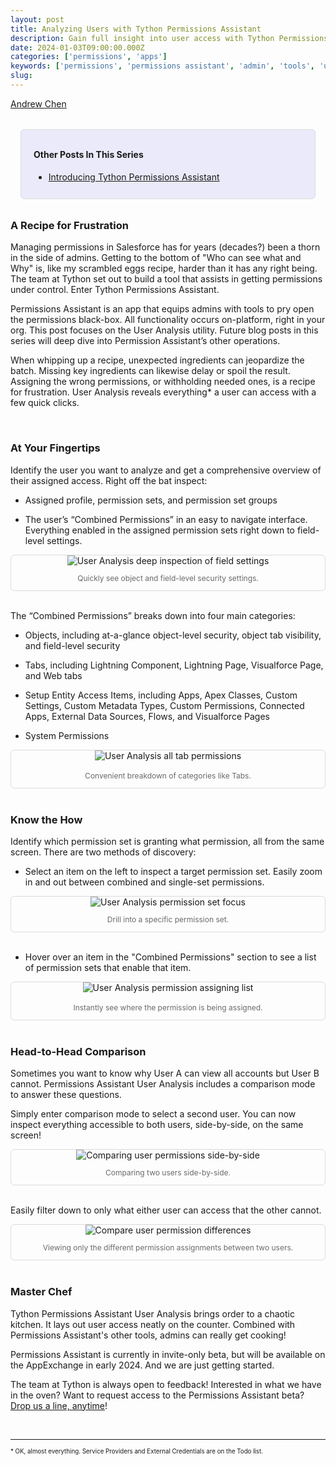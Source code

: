 ```yaml
---
layout: post
title: Analyzing Users with Tython Permissions Assistant
description: Gain full insight into user access with Tython Permissions Assistant User Analysis.
date: 2024-01-03T09:00:00.000Z
categories: ['permissions', 'apps']
keywords: ['permissions', 'permissions assistant', 'admin', 'tools', 'user analysis']
slug: 
---
```


[Andrew Chen](https://www.linkedin.com/in/ndrewr/)

<div style="padding: 0.75rem 1.25rem; background-color: #eaeafa;  border: 1px solid #dadada; border-radius: 6px; margin: 2rem 1rem;">
    <h4>Other Posts In This Series</h4>
    <ul>
        <li>
            <a target="_blank" href="https://tython.co/permissions/apps/2023/11/28/introducing-tython-permissions-assistant.html">
                Introducing Tython Permissions Assistant
            </a>
        </li>
    </ul>
</div>

### A Recipe for Frustration

Managing permissions in Salesforce has for years (decades?) been a thorn in the side of admins. Getting to the bottom of "Who can see what and Why" is, like my scrambled eggs recipe, harder than it has any right being. The team at Tython set out to build a tool that assists in getting permissions under control. Enter Tython Permissions Assistant.

Permissions Assistant is an app that equips admins with tools to pry open the permissions black-box. All functionality occurs on-platform, right in your org. This post focuses on the User Analysis utility. Future blog posts in this series will deep dive into Permission Assistant’s other operations.

When whipping up a recipe, unexpected ingredients can jeopardize the batch. Missing key ingredients can likewise delay or spoil the result. Assigning the wrong permissions, or withholding needed ones, is a recipe for frustration. User Analysis reveals everything* a user can access with a few quick clicks.

<br/>

### At Your Fingertips

Identify the user you want to analyze and get a comprehensive overview of their assigned access. Right off the bat inspect:

- Assigned profile, permission sets, and permission set groups

- The user’s “Combined Permissions” in an easy to navigate interface. Everything enabled in the assigned permission sets right down to field-level settings.

<div style="text-align: center; border: 1px solid #dadada; border-radius: 6px;">
    <img src="/images/2023-12-29-pa-user-analysis-combined-perms-fls.png" alt="User Analysis deep inspection of field settings" title="User Analysis screenshot F.L.S." style="max-width:700px;"/>
    <p style="color: #6a6a6a; font-size: .75rem;">Quickly see object and field-level security settings.</p>
</div>
<br/>

The “Combined Permissions” breaks down into four main categories:

- Objects, including at-a-glance object-level security, object tab visibility, and field-level security

- Tabs, including Lightning Component, Lightning Page, Visualforce Page, and Web tabs

- Setup Entity Access Items, including Apps, Apex Classes, Custom Settings, Custom Metadata Types, Custom Permissions, Connected Apps, External Data Sources, Flows, and Visualforce Pages

- System Permissions

<div style="text-align: center; border: 1px solid #dadada; border-radius: 6px;">
    <img src="/images/2023-12-29-pa-user-analysis-combined-perms-tabs.png" alt="User Analysis all tab permissions" title="User Analysis all tab permissions" style="max-width:700px;"/>
    <p style="color: #6a6a6a; font-size: .75rem; margin-top: 1rem;">Convenient breakdown of categories like Tabs.</p>
</div>
<br/>

### Know the How

Identify which permission set is granting what permission, all from the same screen. There are two methods of discovery:

- Select an item on the left to inspect a target permission set. Easily zoom in and out between combined and single-set permissions.

<div style="text-align: center; border: 1px solid #dadada; border-radius: 6px;">
    <img src="/images/2023-12-29-pa-user-analysis-select-perm-set.png" alt="User Analysis permission set focus" title="User Analysis drill into target permission set" style="max-width:700px;"/>
    <p style="color: #6a6a6a; font-size: .75rem;">Drill into a specific permission set.</p>
</div>
<br/>

- Hover over an item in the "Combined Permissions" section to see a list of permission sets that enable that item.

<div style="text-align: center; border: 1px solid #dadada; border-radius: 6px;">
    <img src="/images/2023-12-29-pa-user-analysis-perm-access-list.png" alt="User Analysis permission assigning list" title="User Analysis permissoin assignment list" style="max-width:700px;"/>
    <p style="color: #6a6a6a; font-size: .75rem; margin-top: 1rem;">Instantly see where the permission is being assigned.</p>
</div>
<br/>

### Head-to-Head Comparison

Sometimes you want to know why User A can view all accounts but User B cannot. Permissions Assistant User Analysis includes a comparison mode to answer these questions.

Simply enter comparison mode to select a second user. You can now inspect everything accessible to both users, side-by-side, on the same screen!

<div style="text-align: center; border: 1px solid #dadada; border-radius: 6px;">
    <img src="/images/2023-12-29-pa-user-analysis-compare-users.png" alt="Comparing user permissions side-by-side" title="Comparing users, all permissions" style="max-width:700px;"/>
    <p style="color: #6a6a6a; font-size: .75rem;">Comparing two users side-by-side.</p>
</div>
<br/>

Easily filter down to only what either user can access that the other cannot.

<div style="text-align: center; border: 1px solid #dadada; border-radius: 6px;">
    <img src="/images/2023-12-29-pa-user-analysis-compare-user-diffs.png" alt="Compare user permission differences" title="Comparing user permission differences" style="max-width:700px;"/>
    <p style="color: #6a6a6a; font-size: .75rem;">Viewing only the different permission assignments between two users.</p>
</div>
<br/>

### Master Chef

Tython Permissions Assistant User Analysis brings order to a chaotic kitchen. It lays out user access neatly on the counter. Combined with Permissions Assistant's other tools, admins can really get cooking!

Permissions Assistant is currently in invite-only beta, but will be available on the AppExchange in early 2024. And we are just getting started.

The team at Tython is always open to feedback! Interested in what we have in the oven? Want to request access to the Permissions Assistant beta?  [Drop us a line, anytime](mailto:support@tython.co?subject=Permissions%20Assistant%20Demo)!

<br/>

---

<sup><sub>* OK, almost everything. Service Providers and External Credentials are on the Todo list.</sub></sup>